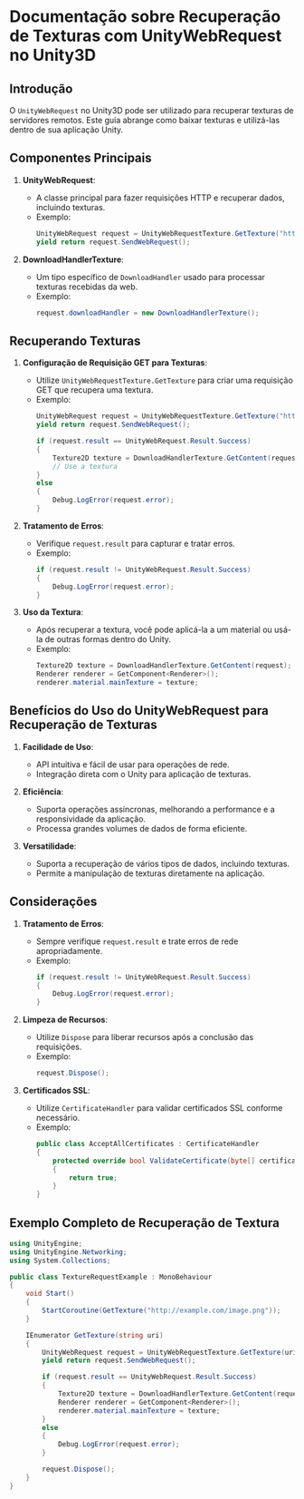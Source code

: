 
# Documentação sobre Recuperação de Texturas com UnityWebRequest no Unity3D

## Introdução

O `UnityWebRequest` no Unity3D pode ser utilizado para recuperar texturas de servidores remotos. Este guia abrange como baixar texturas e utilizá-las dentro de sua aplicação Unity.

## Componentes Principais

1. **UnityWebRequest**:
   - A classe principal para fazer requisições HTTP e recuperar dados, incluindo texturas.
   - Exemplo:
     ```csharp
     UnityWebRequest request = UnityWebRequestTexture.GetTexture("http://example.com/image.png");
     yield return request.SendWebRequest();
     ```

2. **DownloadHandlerTexture**:
   - Um tipo específico de `DownloadHandler` usado para processar texturas recebidas da web.
   - Exemplo:
     ```csharp
     request.downloadHandler = new DownloadHandlerTexture();
     ```

## Recuperando Texturas

1. **Configuração de Requisição GET para Texturas**:
   - Utilize `UnityWebRequestTexture.GetTexture` para criar uma requisição GET que recupera uma textura.
   - Exemplo:
     ```csharp
     UnityWebRequest request = UnityWebRequestTexture.GetTexture("http://example.com/image.png");
     yield return request.SendWebRequest();

     if (request.result == UnityWebRequest.Result.Success)
     {
         Texture2D texture = DownloadHandlerTexture.GetContent(request);
         // Use a textura
     }
     else
     {
         Debug.LogError(request.error);
     }
     ```

2. **Tratamento de Erros**:
   - Verifique `request.result` para capturar e tratar erros.
   - Exemplo:
     ```csharp
     if (request.result != UnityWebRequest.Result.Success)
     {
         Debug.LogError(request.error);
     }
     ```

3. **Uso da Textura**:
   - Após recuperar a textura, você pode aplicá-la a um material ou usá-la de outras formas dentro do Unity.
   - Exemplo:
     ```csharp
     Texture2D texture = DownloadHandlerTexture.GetContent(request);
     Renderer renderer = GetComponent<Renderer>();
     renderer.material.mainTexture = texture;
     ```

## Benefícios do Uso do UnityWebRequest para Recuperação de Texturas

1. **Facilidade de Uso**:
   - API intuitiva e fácil de usar para operações de rede.
   - Integração direta com o Unity para aplicação de texturas.

2. **Eficiência**:
   - Suporta operações assíncronas, melhorando a performance e a responsividade da aplicação.
   - Processa grandes volumes de dados de forma eficiente.

3. **Versatilidade**:
   - Suporta a recuperação de vários tipos de dados, incluindo texturas.
   - Permite a manipulação de texturas diretamente na aplicação.

## Considerações

1. **Tratamento de Erros**:
   - Sempre verifique `request.result` e trate erros de rede apropriadamente.
   - Exemplo:
     ```csharp
     if (request.result != UnityWebRequest.Result.Success)
     {
         Debug.LogError(request.error);
     }
     ```

2. **Limpeza de Recursos**:
   - Utilize `Dispose` para liberar recursos após a conclusão das requisições.
   - Exemplo:
     ```csharp
     request.Dispose();
     ```

3. **Certificados SSL**:
   - Utilize `CertificateHandler` para validar certificados SSL conforme necessário.
   - Exemplo:
     ```csharp
     public class AcceptAllCertificates : CertificateHandler
     {
         protected override bool ValidateCertificate(byte[] certificateData)
         {
             return true;
         }
     }
     ```

## Exemplo Completo de Recuperação de Textura

```csharp
using UnityEngine;
using UnityEngine.Networking;
using System.Collections;

public class TextureRequestExample : MonoBehaviour
{
    void Start()
    {
        StartCoroutine(GetTexture("http://example.com/image.png"));
    }

    IEnumerator GetTexture(string uri)
    {
        UnityWebRequest request = UnityWebRequestTexture.GetTexture(uri);
        yield return request.SendWebRequest();

        if (request.result == UnityWebRequest.Result.Success)
        {
            Texture2D texture = DownloadHandlerTexture.GetContent(request);
            Renderer renderer = GetComponent<Renderer>();
            renderer.material.mainTexture = texture;
        }
        else
        {
            Debug.LogError(request.error);
        }

        request.Dispose();
    }
}
```
